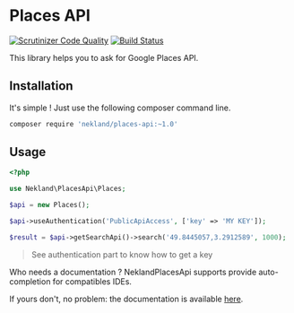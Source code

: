 Places API
==========

[![Scrutinizer Code Quality](https://scrutinizer-ci.com/g/Nekland/PlacesApi/badges/quality-score.png?b=master)](https://scrutinizer-ci.com/g/Nekland/PlacesApi/?branch=master)
[![Build Status](https://travis-ci.org/Nekland/PlacesApi.svg?branch=master)](https://travis-ci.org/Nekland/PlacesApi)

This library helps you to ask for Google Places API.

Installation
------------

It's simple ! Just use the following composer command line.

```bash
composer require 'nekland/places-api:~1.0'
```

Usage
-----

```php
<?php

use Nekland\PlacesApi\Places;

$api = new Places();

$api->useAuthentication('PublicApiAccess', ['key' => 'MY KEY']);

$result = $api->getSearchApi()->search('49.8445057,3.2912589', 1000);
```

> See authentication part to know how to get a key

Who needs a documentation ? NeklandPlacesApi supports provide auto-completion for compatibles IDEs.

If yours don't, no problem: the documentation is available [here](docs/index.md).
